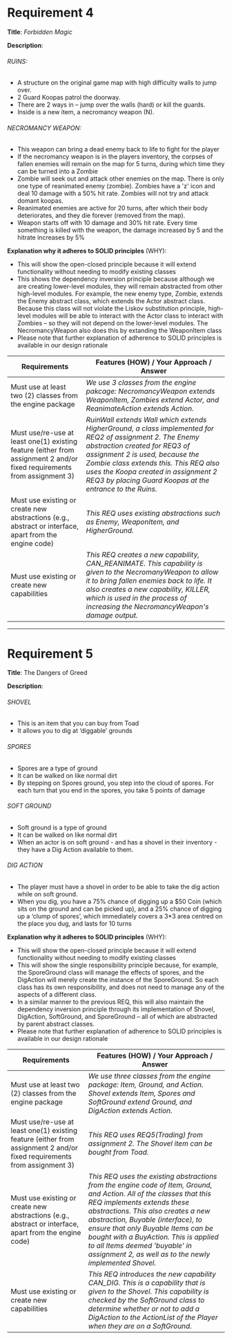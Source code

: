 # Requirement 4

**Title**:
_Forbidden Magic_

**Description**:

###### RUINS:
- A structure on the original game map with high difficulty walls to jump over.
- 2 Guard Koopas patrol the doorway.
- There are 2 ways in – jump over the walls (hard) or kill the guards.
- Inside is a new item, a necromancy weapon (N).

###### NECROMANCY WEAPON:
- This weapon can bring a dead enemy back to life to fight for the player
- If the necromancy weapon is in the players inventory, the corpses of fallen enemies will remain on the map for 5 turns, during which time they can be turned into a Zombie
- Zombie will seek out and attack other enemies on the map. There is only one type of reanimated enemy (zombie). Zombies have a 'z' icon and deal 10 damage with a 50% hit rate. Zombies will not try and attack domant koopas. 
- Reanimated enemies are active for 20 turns, after which their body deteriorates, and they die forever (removed from the map).
- Weapon starts off with 10 damage and 30% hit rate. Every time something is killed with the weapon, the damage increased by 5 and the hitrate increases by 5%


**Explanation why it adheres to SOLID principles** (WHY):

- This will show the open-closed principle because it will extend functionality without needing to modify existing classes
- This shows the dependency inversion principle because although we are creating lower-level modules, they will remain abstracted from other high-level modules. For example, the new enemy type, Zombie, extends the Enemy abstract class, which extends the Actor abstract class. Because this class will not violate the Liskov substitution principle, high-level modules will be able to interact with the Actor class to interact with Zombies – so they will not depend on the lower-level modules. The NecromancyWeapon also does this by extanding the WeaponItem class
- Please note that further explanation of adherence to SOLID principles is available in our design rationale

| Requirements                                                                                                            | Features (HOW) / Your Approach / Answer                                                                                                                               |
| ----------------------------------------------------------------------------------------------------------------------- | --------------------------------------------------------------------------------------------------------------------------------------------------------------------- |
| Must use at least two (2) classes from the engine package                                                               | _We use 3 classes from the engine pakcage: NecromancyWeapon extends WeaponItem, Zombies extend Actor, and ReanimateAction extends Action._ |
| Must use/re-use at least one(1) existing feature (either from assignment 2 and/or fixed requirements from assignment 3) | _RuinWall extends Wall which extends HigherGround, a class implemented for REQ2 of assignment 2. The Enemy abstraction created for REQ3 of assignment 2 is used, because the Zombie class extends this. This REQ also uses the Koopa created in assignment 2 REQ3 by placing Guard Koopas at the entrance to the Ruins._                                                                                                                                                                      |
| Must use existing or create new abstractions (e.g., abstract or interface, apart from the engine code)                  | _This REQ uses existing abstractions such as Enemy, WeaponItem, and HigherGround._                                                                                                                                                                      |
| Must use existing or create new capabilities                                                                            | _This REQ creates a new capability, CAN_REANIMATE. This capability is given to the NecromanyWeapon to allow it to bring fallen enemies back to life. It also creates a new capability, KILLER, which is used in the process of increasing the NecromancyWeapon's damage output._                                                                                                                                                                      |

---

# Requirement 5

**Title**:
The Dangers of Greed

**Description**:

###### SHOVEL
- This is an item that you can buy from Toad
- It allows you to dig at ‘diggable’ grounds 

###### SPORES
- Spores are a type of ground
- It can be walked on like normal dirt 
- By stepping on Spores ground, you step into the cloud of spores. For each turn that you end in the spores, you take 5 points of damage

###### SOFT GROUND
- Soft ground is a type of ground
- It can be walked on like normal dirt
- When an actor is on soft ground - and has a shovel in their inventory - they have a Dig Action available to them. 

###### DIG ACTION
- The player must have a shovel in order to be able to take the dig action while on soft ground. 
- When you dig, you have a 75% chance of digging up a $50 Coin (which sits on the ground and can be picked up), and a 25% chance of digging up a ‘clump of spores’, which immediately covers a 3*3 area centred on the place you dug, and lasts for 10 turns

**Explanation why it adheres to SOLID principles** (WHY):

- This will show the open-closed principle because it will extend functionality without needing to modify existing classes
- This will show the single responsibility principle because, for example, the SporeGround class will manage the effects of spores, and the DigAction will merely create the instance of the SporeGround. So each class has its own responsibility, and does not need to manage any of the aspects of a different class.
- In a similar manner to the previous REQ, this will also maintain the dependency inversion principle through its implementation of Shovel, DigAction, SoftGround, and SporeGround – all of which are abstracted by parent abstract classes.
- Please note that further explanation of adherence to SOLID principles is available in our design rationale

| Requirements                                                                                                            | Features (HOW) / Your Approach / Answer                                                                                                                               |
| ----------------------------------------------------------------------------------------------------------------------- | --------------------------------------------------------------------------------------------------------------------------------------------------------------------- |
| Must use at least two (2) classes from the engine package                                                               | _We use three classes from the engine package: Item, Ground, and Action. Shovel extends Item, Spores and SoftGround extend Ground, and DigAction extends Action._ |
| Must use/re-use at least one(1) existing feature (either from assignment 2 and/or fixed requirements from assignment 3) | _This REQ uses REQ5(Trading) from assignment 2. The Shovel item can be bought from Toad._                                                                                                                                                                      |
| Must use existing or create new abstractions (e.g., abstract or interface, apart from the engine code)                  | _This REQ uses the existing abstractions from the engine code of Item, Ground, and Action. All of the classes that this REQ implements extends these abstractions. This also creates a new abstraction, Buyable (interface), to ensure that only Buyable Items can be bought with a BuyAction. This is applied to all Items deemed 'buyable' in assignment 2, as well as to the newly implemented Shovel._                                                                                                                                                                      |
| Must use existing or create new capabilities                                                                            | _This REQ introduces the new capability CAN_DIG. This is a capability that is given to the Shovel. This capability is checked by the SoftGround class to determine whether or not to add a DigAction to the ActionList of the Player when they are on a SoftGround._                                                                                                                                                                      |
